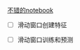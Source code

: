 [不错的notebook](https://www.kaggle.com/code/amulil/godaddy-tune-stacking-lb-1-3732)

- [ ] 滑动窗口创建特征
- [ ] 滑动窗口训练和预测

